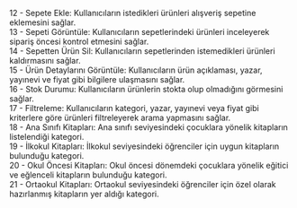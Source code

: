 12 - Sepete Ekle: Kullanıcıların istedikleri ürünleri alışveriş sepetine eklemesini sağlar.        
13 - Sepeti Görüntüle: Kullanıcıların sepetlerindeki ürünleri inceleyerek sipariş öncesi kontrol etmesini sağlar.         
14 - Sepetten Ürün Sil: Kullanıcıların sepetlerinden istemedikleri ürünleri kaldırmasını sağlar.          
15 - Ürün Detaylarını Görüntüle: Kullanıcıların ürün açıklaması, yazar, yayınevi ve fiyat gibi bilgilere ulaşmasını sağlar.       
16 - Stok Durumu: Kullanıcıların ürünlerin stokta olup olmadığını görmesini sağlar.           
17 - Filtreleme: Kullanıcıların kategori, yazar, yayınevi veya fiyat gibi kriterlere göre ürünleri filtreleyerek arama yapmasını sağlar.        
18 - Ana Sınıfı Kitapları: Ana sınıfı seviyesindeki çocuklara yönelik kitapların listelendiği kategori.       
19 - İlkokul Kitapları: İlkokul seviyesindeki öğrenciler için uygun kitapların bulunduğu kategori.        
20 - Okul Öncesi Kitapları: Okul öncesi dönemdeki çocuklara yönelik eğitici ve eğlenceli kitapların bulunduğu kategori.         
21 - Ortaokul Kitapları: Ortaokul seviyesindeki öğrenciler için özel olarak hazırlanmış kitapların yer aldığı kategori.          
